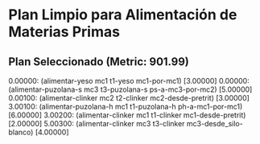 # Plan Limpio para Alimentación de Materias Primas

## Plan Seleccionado (Metric: 901.99)

0.00000: (alimentar-yeso mc1 t1-yeso mc1-por-mc1) [3.00000]
0.00000: (alimentar-puzolana-s mc3 t3-puzolana-s ps-a-mc3-por-mc2) [5.00000]
0.00100: (alimentar-clinker mc2 t2-clinker mc2-desde-pretrit) [3.00000]
3.00100: (alimentar-puzolana-h mc1 t1-puzolana-h ph-a-mc1-por-mc1) [6.00000]
3.00200: (alimentar-clinker mc1 t1-clinker mc1-desde-pretrit) [2.00000]
5.00300: (alimentar-clinker mc3 t3-clinker mc3-desde_silo-blanco) [4.00000]
